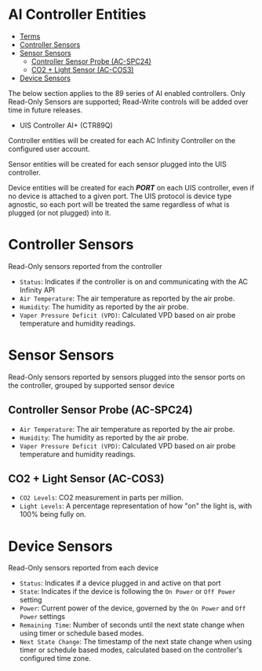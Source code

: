 
# AI Controller Entities

- [Terms](#terms)
- [Controller Sensors](#controller-sensors)
- [Sensor Sensors](#sensor-sensors)
  - [Controller Sensor Probe (AC-SPC24)](#controller-sensor-probe-ac-spc24)
  - [CO2 + Light Sensor (AC-COS3)](#co2--light-sensor-ac-cos3)
- [Device Sensors](#device-sensors)

The below section applies to the 89 series of AI enabled controllers. Only Read-Only Sensors are supported; Read-Write controls will be added over time in future releases.

- UIS Controller AI+ (CTR89Q)

Controller entities will be created for each AC Infinity Controller on the configured user account.

Sensor entities will be created for each sensor plugged into the UIS controller.

Device entities will be created for each ***PORT*** on each UIS controller, even if no device is attached to a given port.  The UIS protocol is device type agnostic, so each port will be treated the same regardless of what is plugged (or not plugged) into it.

# Controller Sensors
Read-Only sensors reported from the controller
- `Status`: Indicates if the controller is on and communicating with the AC Infinity API
- `Air Temperature`: The air temperature as reported by the air probe.
- `Humidity`: The humidity as reported by the air probe.
- `Vaper Pressure Deficit (VPD)`: Calculated VPD based on air probe temperature and humidity readings.

# Sensor Sensors
Read-Only sensors reported by sensors plugged into the sensor ports on the controller, grouped by supported sensor device

## Controller Sensor Probe (AC-SPC24)
- `Air Temperature`: The air temperature as reported by the air probe.
- `Humidity`: The humidity as reported by the air probe.
- `Vaper Pressure Deficit (VPD)`: Calculated VPD based on air probe temperature and humidity readings.

## CO2 + Light Sensor (AC-COS3)
- `CO2 Levels`: CO2 measurement in parts per million.
- `Light Levels`: A percentage representation of how "on" the light is, with 100% being fully on.

# Device Sensors
Read-Only sensors reported from each device
- `Status`: Indicates if a device plugged in and active on that port
- `State`: Indicates if the device is following the `On Power` or `Off Power` setting
- `Power`: Current power of the device, governed by the `On Power` and `Off Power` settings
- `Remaining Time`: Number of seconds until the next state change when using timer or schedule based modes.
- `Next State Change`: The timestamp of the next state change when using timer or schedule based modes, calculated based on the controller's configured time zone.
